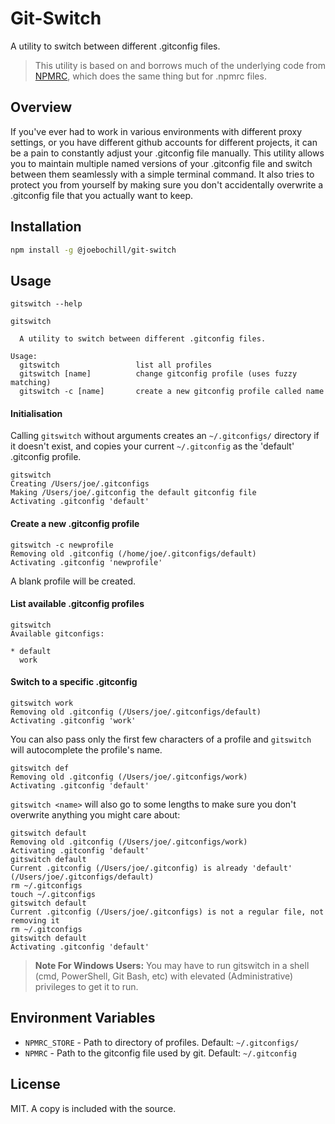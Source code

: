 # Git-Switch
A utility to switch between different .gitconfig files.

> This utility is based on and borrows much of the underlying code from [NPMRC](https://github.com/deoxxa/npmrc), which does the same thing but for .npmrc files.

## Overview
If you've ever had to work in various environments with different proxy settings, or you have different github accounts for different projects, it can be a pain to constantly adjust your .gitconfig file manually. This utility allows you to maintain multiple named versions of your .gitconfig file and switch between them seamlessly with a simple terminal command. It also tries to protect you from yourself by making sure you don't accidentally overwrite a .gitconfig file that you actually want to keep.

## Installation

``` sh
npm install -g @joebochill/git-switch
```

## Usage

```
gitswitch --help

gitswitch

  A utility to switch between different .gitconfig files.

Usage:
  gitswitch                 list all profiles
  gitswitch [name]          change gitconfig profile (uses fuzzy matching)
  gitswitch -c [name]       create a new gitconfig profile called name
```

#### Initialisation

Calling `gitswitch` without arguments creates an `~/.gitconfigs/` directory if it doesn't exist,
and copies your current `~/.gitconfig` as the 'default' .gitconfig profile.

```
gitswitch
Creating /Users/joe/.gitconfigs
Making /Users/joe/.gitconfig the default gitconfig file
Activating .gitconfig 'default'
```

#### Create a new .gitconfig profile

```
gitswitch -c newprofile
Removing old .gitconfig (/home/joe/.gitconfigs/default)
Activating .gitconfig 'newprofile'
```

A blank profile will be created.

#### List available .gitconfig profiles

```
gitswitch 
Available gitconfigs:
    
* default
  work
```

#### Switch to a specific .gitconfig 

```
gitswitch work
Removing old .gitconfig (/Users/joe/.gitconfigs/default)
Activating .gitconfig 'work'
```

You can also pass only the first few characters of a profile and `gitswitch` will
autocomplete the profile's name.

```
gitswitch def
Removing old .gitconfig (/Users/joe/.gitconfigs/work)
Activating .gitconfig 'default'
```

`gitswitch <name>` will also go to some lengths to make sure you don't overwrite anything you might care about:

```
gitswitch default
Removing old .gitconfig (/Users/joe/.gitconfigs/work)
Activating .gitconfig 'default'
gitswitch default  
Current .gitconfig (/Users/joe/.gitconfig) is already 'default' (/Users/joe/.gitconfigs/default)
rm ~/.gitconfigs
touch ~/.gitconfigs
gitswitch default
Current .gitconfig (/Users/joe/.gitconfigs) is not a regular file, not removing it
rm ~/.gitconfigs
gitswitch default
Activating .gitconfig 'default'
```

> **Note For Windows Users:**
You may have to run gitswitch in a shell (cmd, PowerShell, Git Bash, etc) with elevated (Administrative) privileges to get it to run.

## Environment Variables
* `NPMRC_STORE` - Path to directory of profiles. Default: `~/.gitconfigs/`
* `NPMRC` - Path to the gitconfig file used by git. Default: `~/.gitconfig`

## License
MIT. A copy is included with the source.
